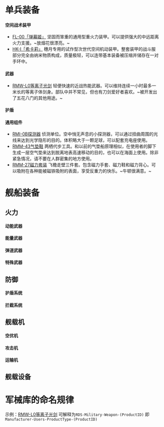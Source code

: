 # 单兵装备
#### 空间战术装甲
- [FL-00「弹幕姬」](https://github.com/TechOtakupoi233/ShiroProject/blob/master/FL-00%E3%80%8C%E5%BC%B9%E5%B9%95%E5%A7%AC%E3%80%8D.md)
坚固而笨重的通用型重火力装甲。可以提供强大的中远距离火力支援。~放烟花很漂亮。~
- [HK-I「希卡莉」](https://github.com/TechOtakupoi233/ShiroProject/blob/master/HK-I%E3%80%8C%E5%B8%8C%E5%8D%A1%E8%8E%89%E3%80%8D.md)
穗月专用的试作型次世代空间机动装甲。整套装甲的战斗服部分完全由纳米物质构成，质量极轻，可以连带基本装备被压缩并储存在一对手环中。

#### 武器
- [RMW-L0等离子光剑]()
轻便快速的近战热能武器。可以维持连续一小时最多一米长的等离子体剑身。部队中并不常见，但也有刀剑爱好者喜欢。~被开发出了五花八门的其他用途。~

#### 护盾
#### 通用组件
- [RMI-0B探测器]()
侦测单位。空中悄无声息的小探测器，可以通过扭曲周围的光线来达到光学隐形的目的。体积略大于一颗足球，可以配套充电座使用。
- [RMM-43气垫鞋]()
两栖代步工具。和以前的气垫船原理相似，在使用者的脚下生成一层空气垫来达到脱离地表高速移动的目的，也可以在海面上使用。除非紧急情况，请不要在人群密集的地方使用。
- [RMM-27磁力套装]()
飞檐走壁三件套。包含磁力手套、磁力鞋和磁力背心。可以吸附在各种能被磁铁吸附的表面，享受反重力的快乐。~牛顿很满意。~

# 舰船装备
## 火力
#### 动能武器
#### 能量武器
#### 弹道武器
#### 特殊武器

## 防御
#### 护盾系统
#### 拦截系统

## 舰载机
#### 空优机
#### 攻击机
#### 运输机

## 舰载设备

# 军械库的命名规律
示例：[RMW-L0等离子光剑]()
可解释为`RDS-Military-Weapon-(ProductID)`
即`Manufacturer-Users-ProductType-(ProductID)`
